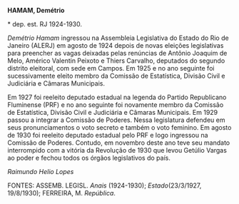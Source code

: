 **HAMAM, Demétrio**

\* dep. est. RJ 1924-1930.

*Demétrio Hamam* ingressou na Assembleia Legislativa do Estado do Rio de
Janeiro (ALERJ) em agosto de 1924 depois de novas eleições legislativas
para preencher as vagas deixadas pelas renúncias de Antônio Joaquim de
Melo, Américo Valentin Peixoto e Thiers Carvalho, deputados do segundo
distrito eleitoral, com sede em Campos. Em 1925 e no ano seguinte foi
sucessivamente eleito membro da Comissão de Estatística, Divisão Civil e
Judiciária e Câmaras Municipais.

Em 1927 foi reeleito deputado estadual na legenda do Partido Republicano
Fluminense (PRF) e no ano seguinte foi novamente membro da Comissão de
Estatística, Divisão Civil e Judiciária e Câmaras Municipais. Em 1929
passou a integrar a Comissão de Poderes. Nessa legislatura defendeu em
seus pronunciamentos o voto secreto e também o voto feminino. Em agosto
de 1930 foi reeleito deputado estadual pelo PRF e logo ingressou na
Comissão de Poderes. Contudo, em novembro deste ano teve seu mandato
interrompido com a vitória da Revolução de 1930 que levou Getúlio Vargas
ao poder e fechou todos os órgãos legislativos do país.

*Raimundo Helio Lopes*

FONTES: ASSEMB. LEGISL. *Anais* (1924-1930); *Estado*(23/3/1927,
19/8/1930); FERREIRA, M. *República*.
